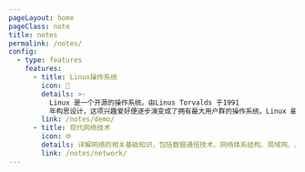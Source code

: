 ```yaml
---
pageLayout: home
pageClass: note
title: notes
permalink: /notes/
config:
  - type: features
    features:
      - title: Linux操作系统
        icon: 🐧
        details: >-
          Linux 是一个开源的操作系统。由Linus Torvalds 于1991
          年构思设计，这项兴趣爱好便逐步演变成了拥有最大用户群的操作系统。Linux 最大的优势当属它的开源属性。
        link: /notes/demo/
      - title: 现代网络技术
        icon: 🌐
        details: 详解网络的相关基础知识，包括数据通信技术、网络体系结构、局域网、广域网技术、交换机及路由器的配置和设置等相关知识。
        link: /notes/network/
---
```

